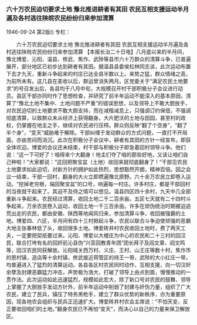 ### 六十万农民迫切要求土地  豫北推进耕者有其田  农民互相支援运动半月遍及各村逃往陕皖农民纷纷归来参加清算

1946-09-24
第2版()
专栏：

　　六十万农民迫切要求土地
    豫北推进耕者有其田
    农民互相支援运动半月遍及各村逃往陕皖农民纷纷归来参加清算
    【本报长治二十日电】八月底以来的半月间，豫北博爱、沁阳、温县、修武、焦作、武陟等县市六十万群众的清算斗争，已普遍展开，部分地区已初步达到耕者有其田。据温县县委侯松林同志谈，此次运动布置下去才九天，重新斗争起来的村庄已达全县半数以上。来势之猛，群众情绪之高，为前所未有。这几县在麦收以后，群运曾消失两月。区党委关于“满足农民土地要求”的号召发出后，各县均于八月中旬，大规模召开村干部积极分子会议进行动员。县区干部亦同时作了思想检查，并研究了前半年运动不能深入的基本原因，清算了“豫北土地不集中、土地问题不严重”的错误思想，以及领导上不敢大胆放手，对农民迫切的土地要求不敢大胆支持，而在减租减息上，只强调订约保佃，不强调彻底清算，以致群众未从经济上获得翻身。大片肥沃的土地与田园，甚至村的政权，仍掌握在地主之手，继续对农民进行压榨。群众则反映“翻了个空身”，“翻了半个身”，“变天”威胁难于解除。干部纠缠于发动群众的方式问题，一直打不开局面，亦由苦闷而消沉。此次在积极分子会议中，耕者有其田的方针一经宣布，即获全体欢迎。博爱的会议还未结束，村干部与积极分子即急着回村领导斗争。他们说：“这一下可好了！咱得来个大翻身！地主们夺了咱的那些好地，又该让咱们自己种啦！”大家都说：“这回把聚宝盆（土地）收回来就彻底翻身了！”干部见农民土地要求如此迫切，对新方针的拥护如此热烈，思想豁然开朗，精神百倍。因之会议一结束，干部一回村，翻身的大火立即燃遍豫北原野。六十余万农民立即卷入运动。“挖掉老穷根，端回聚宝盆”的口号，响遍每一村庄。许多村庄，都是干部回村的当夜就干起来了。其迫不及待之情可以想见。温县四区四十余村，九天中几全部重新斗争起来。农民经过清算，收回土地二千二百余亩。五区七天就有二十四村斗争起来，万余农民卷入运动，收回土地一千三百余亩。许多在顽伪统治时期被迫逃荒出走的农民，都由安徽、陕西等地闻风归来，参加清算斗争，收回被强霸的土地。博爱四、六区，半月间有四十三村掀起斗争，农民以联合斗争迫使顽强的恶霸大地主张春林低了头，收回很多土地。博爱砖井村农民收回土地时，费了两天工夫，一定要把契纸要过来。沁阳、博爱以大楼庄为中心的农民和二十三村的回汉民，联合打垮有名的回奸前沁县伪“兴亚回教青年团”团长拜子及阎文章、阎文鸣等，回汉农民同获解放。沁阳城关西万村、义庄、王村、山王庄等数十村，焦作市的恩村镇，造店等十余村镇，修武接近蒋管区的待王一带，武陟的大小红庄一带，均普遍进入了猛烈的清算运动。各县各区村农民同时动作，互相支援，向一切汉奸余孽及封建恶霸猛力冲击，声势极为浩大，打破了领导上由点到面，慢慢推动的一贯作法。此次运动如此迅速猛烈，规模如此宏大，除了新口号对农民的鼓舞、领导上掌握了大胆放手发动方针外，前半年运动中削弱了封建与奸伪力量，组织了广大农民，建立了民兵，镇压了特务黑枪手，建立了群众优势的新秩序，亦为重要原因，现各地农会组织与民兵正迅速扩大。博爱砖井村农会主席说：“不怕天变，反正要收回咱们的土地。”翻身农民已不再怕“变天”，而决心以自己的力量来保卫解放区。
